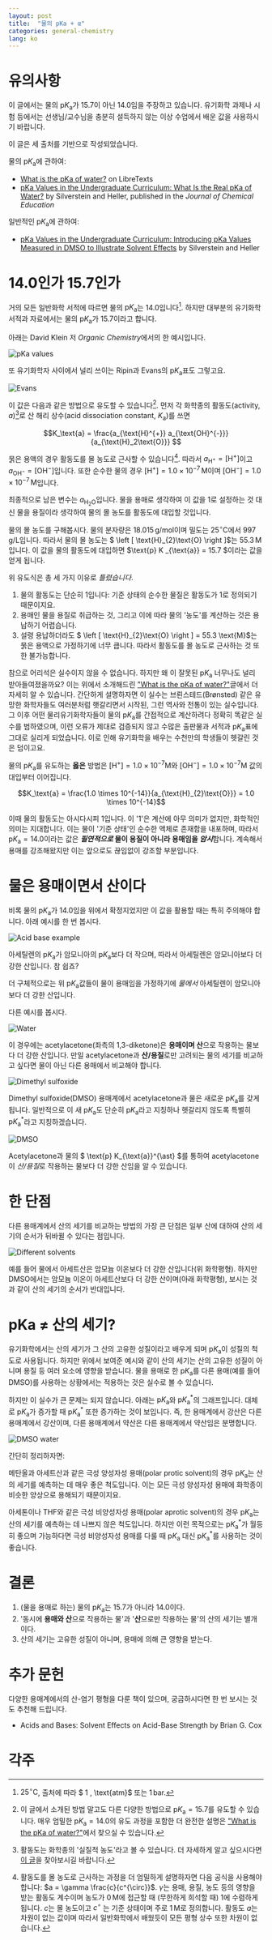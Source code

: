 ```yaml
---
layout: post
title:  "물의 pKa + α"
categories: general-chemistry
lang: ko
---
```


# 유의사항

이 글에서는 물의 $\text{p}K_{\text{a}}$가 $15.7$이 아닌 $14.0$임을 주장하고 있습니다. 유기화학 과제나 시험 등에서는 선생님/교수님을 충분히 설득하지 않는 이상 수업에서 배운 값을 사용하시기 바랍니다.

이 글은 세 출처를 기반으로 작성되었습니다.

물의 $\text{p}K_{\text{a}}$에 관하여:

- [What is the pKa of water?](https://chem.libretexts.org/Bookshelves/Organic_Chemistry/Supplemental_Modules_(Organic_Chemistry)/Fundamentals/What_is_the_pKa_of_water) on LibreTexts 
- [pKa Values in the Undergraduate Curriculum: What Is the Real pKa of Water?](https://doi.org/10.1021/acs.jchemed.6b00623) by Silverstein and Heller, published in the *Journal of Chemical Education*

일반적인 $\text{p}K_{\text{a}}$에 관하여:

- [pKa Values in the Undergraduate Curriculum: Introducing pKa Values Measured in DMSO to Illustrate Solvent Effects](https://doi.org/10.1007/s40828-020-00112-z) by Silverstein and Heller

# 14.0인가 15.7인가

거의 모든 일반화학 서적에 따르면 물의 $\text{p}K_{\text{a}}$는 $14.0$입니다[^1]. 하지만 대부분의 유기화학 서적과 자료에서는 물의 $\text{p}K_{\text{a}}$가 $15.7$이라고 합니다.

아래는 David Klein 저 *Organic Chemistry*에서의 한 예시입니다.

![pKa values](/assets/img/the-pka-of-water/pKa_values.png)

또 유기화학자 사이에서 널리 쓰이는 Ripin과 Evans의 $\text{p}K_{\text{a}}$표도 그렇고요.

![Evans](/assets/img/the-pka-of-water/evans.png)

이 값은 다음과 같은 방법으로 유도할 수 있습니다[^2]. 먼저 각 화학종의 활동도(activity, $a$)[^3]로 산 해리 상수(acid dissociation constant, $K_\text{a}$)를 쓰면

$$K_\text{a} = \frac{a_{\text{H}^{+}} a_{\text{OH}^{-}}}{a_{\text{H}_2\text{O}}} $$

묽은 용액의 경우 활동도를 몰 농도로 근사할 수 있습니다[^4]. 따라서 $a_{\text{H}^{+}} = \left [ \text{H}^{+} \right ]$이고 $a_{\text{OH}^{-}} = \left [ \text{OH}^{-} \right ]$입니다. 또한 순수한 물의 경우 $\left [ \text{H}^{+} \right ] = 1.0 \times 10^{-7} \, \text{M}$이며 $\left [ \text{OH}^{-} \right ] = 1.0 \times 10^{-7} \, \text{M}$입니다. 

최종적으로 남은 변수는 $a_{\text{H}_2\text{O}}$입니다. 물을 용매로 생각하여 이 값을 $1$로 설정하는 것 대신 물을 용질이라 생각하여 물의 몰 농도를 활동도에 대입할 것입니다.

물의 몰 농도를 구해봅시다. 물의 분자량은 $18.015 \, \text{g/mol}$이며 밀도는 $25 ^{\circ} \text{C}$에서 $997 \, \text{g/L}$입니다. 따라서 물의 몰 농도는 $ \left [ \text{H}_{2}\text{O} \right ]$는 $55.3 \, \text{M}$입니다. 이 값을 물의 활동도에 대입하면 $\text{p} K _{\text{a}} = 15.7 $이라는 값을 얻게 됩니다.

위 유도식은 총 세 가지 이유로 *틀렸습니다*.

1. 물의 활동도는 단순히 $1$입니다: 기준 상태의 순수한 물질은 활동도가 $1$로 정의되기 때문이지요.
2. 용매인 물을 용질로 취급하는 것, 그리고 이에 따라 물의 '농도'를 계산하는 것은 용납하기 어렵습니다.
3. 설령 용납하더라도 $ \left [ \text{H}_{2}\text{O} \right ] = 55.3 \text{M}$는 묽은 용액으로 가정하기에 너무 큽니다. 따라서 활동도를 몰 농도로 근사하는 것 또한 불가능합니다.

참으로 어리석은 실수이지 않을 수 없습니다. 하지만 왜 이 잘못된 $\text{p}K_{\text{a}}$ 너무나도 널리 받아들여졌을까요? 이는 위에서 소개해드린 ["What is the pKa of water?"](https://chem.libretexts.org/Bookshelves/Organic_Chemistry/Supplemental_Modules_(Organic_Chemistry)/Fundamentals/What_is_the_pKa_of_water)글에서 더 자세히 알 수 있습니다. 간단하게 설명하자면 이 실수는 브뢴스테드(Brønsted) 같은 유망한 화학자들도 여러분처럼 햇갈리면서 시작된, 그런 역사와 전통이 있는 실수입니다. 그 이후 어떤 물리유기화학자들이 물의 $\text{p}K_{\text{a}}$를 간접적으로 계산하려다 정확히 똑같은 실수를 범하였으며, 이런 오류가 제대로 검증되지 않고 수많은 출판물과 서적과 $\text{p}K_{\text{a}}$표에 그대로 실리게 되었습니다. 이로 인해 유기화학을 배우는 수천만의 학생들이 헷갈린 것은 덤이고요. 

물의 $\text{p}K_{\text{a}}$를 유도하는 **옳은** 방법은 $\left [ \text{H}^{+} \right ] = 1.0 \times 10^{-7} \text{M}$와 $\left [ \text{OH}^{-} \right ] = 1.0 \times 10^{-7} \text{M}$ 값의 대입부터 이어집니다.

$$K_\text{a} = \frac{1.0 \times 10^{-14}}{a_{\text{H}_{2}\text{O}}} = 1.0 \times 10^{-14}$$

이때 물의 활동도는 아시다시피 $1$입니다. 이 '$1$'은 계산에 아무 의미가 없지만, 화학적인 의미는 지대합니다. 이는 물이 '기준 상태'인 순수한 액체로 존재함을 내포하며, 따라서 $\text{p}K_{\text{a}} = 14.0$이라는 값은 ***필연적으로* 물이 용질이 아니라 용매임을 *암시***합니다. 계속해서 용매를 강조해왔지만 이는 앞으로도 끊임없이 강조할 부분입니다.

# 물은 용매이면서 산이다

비록 물의 $\text{p}K_{\text{a}}$가 $14.0$임을 위에서 확정지었지만 이 값을 활용할 때는 특히 주의해야 합니다. 아래 예시를 한 번 봅시다.

![Acid base example](/assets/img/the-pka-of-water/acid_base_example.png)

아세틸렌의 $\text{p}K_{\text{a}}$가 암모니아의 $\text{p}K_{\text{a}}$보다 더 작으며, 따라서 아세틸렌은 암모니아보다 더 강한 산입니다. 참 쉽죠? 

더 구체적으로는 위 $\text{p}K_{\text{a}}$값들이 물이 용매임을 가정하기에 *물에서* 아세틸렌이 암모니아보다 더 강한 산입니다. 

다른 예시를 봅시다.

![Water](/assets/img/the-pka-of-water/water.png)

이 경우에는 acetylacetone(좌측의 1,3-diketone)은 **용매이며 산**으로 작용하는 물보다 더 강한 산입니다. 만일 acetylacetone과 **산/용질**로만 고려되는 물의 세기를 비교하고 싶다면 물이 아닌 다른 용매에서 비교해야 합니다.

![Dimethyl sulfoxide](/assets/img/the-pka-of-water/dimethyl_sulfoxide.png)

Dimethyl sulfoxide(DMSO) 용매계에서 acetylacetone과 물은 새로운 $\text{p}K_{\text{a}}$를 갖게 됩니다. 일반적으로 이 새 $\text{p}K_{\text{a}}$도 단순히 $\text{p}K_{\text{a}}$라고 지칭하나 헷갈리지 않도록 특별히 $\text{p}K_{\text{a}}^{\ast}$라고 지칭하겠습니다.

![DMSO](/assets/img/the-pka-of-water/DMSO.png)

Acetylacetone과 물의 $ \text{p} K_{\text{a}}^{\ast} $를 통하여 acetylacetone이 *산/용질*로 작용하는 물보다 더 강한 산임을 알 수 있습니다.

# 한 단점

다른 용매계에서 산의 세기를 비교하는 방법의 가장 큰 단점은 일부 산에 대하여 산의 세기의 순서가 뒤바뀔 수 있다는 점입니다.

![Different solvents](/assets/img/the-pka-of-water/different_solvents.png)

예를 들어 물에서 아세트산은 암모늄 이온보다 더 강한 산입니다(위 화학평형). 하지만 DMSO에서는 암모늄 이온이 아세트산보다 더 강한 산이며(아래 화학평형), 보시는 것과 같이 산의 세기의 순서가 반대입니다.

# pKa ≠ 산의 세기?

유기화학에서는 산의 세기가 그 산의 고유한 성질이라고 배우게 되며 $\text{p}K_{\text{a}}$이 성질의 척도로 사용됩니다. 하지만 위에서 보여준 예시와 같이 산의 세기는 산의 고유한 성질이 아니며 용질 등 여러 요소에 영향을 받습니다. 물을 용매로 한 $\text{p}K_{\text{a}}$를 다른 용매(예를 들어 DMSO)를 사용하는 상황에서는 적용하는 것은 실수로 볼 수 있습니다.

하지만 이 실수가 큰 문제는 되지 않습니다. 아래는 $\text{p}K_{\text{a}}$와 $\text{p}K_{\text{a}}^{\ast}$의 그래프입니다. 대체로 $\text{p}K_{\text{a}}$가 증가할 때 $\text{p}K_{\text{a}}^{\ast}$ 또한 증가하는 것이 보입니다. 즉, 한 용매계에서 강산은 다른 용매계에서 강산이며, 다른 용매계에서 약산은 다른 용매계에서 약산임은 분명합니다.

![DMSO water](/assets/img/the-pka-of-water/DMSO_water.png)

간단히 정리하자면:

메탄올과 아세트산과 같은 극성 양성자성 용매(polar protic solvent)의 경우 $\text{p}K_{\text{a}}$는 산의 세기를 예측하는 데 매우 좋은 척도입니다. 이는 모든 극성 양성자성 용매에 화학종이 비슷한 양상으로 용해되기 때문이지요.

아세톤이나 THF와 같은 극성 비양성자성 용매(polar aprotic solvent)의 경우 $\text{p}K_{\text{a}}$는 산의 세기를 예측하는 데 나쁘지 않은 척도입니다. 하지만 이런 목적으로는 $\text{p}K_{\text{a}}^{\ast}$가 월등히 좋으며 가능하다면 극성 비양성자성 용매를 다룰 때 $\text{p}K_{\text{a}}$ 대신 $\text{p}K_{\text{a}}^{\ast}$를 사용하는 것이 좋습니다.

# 결론

1. (물을 용매로 하는) 물의 $\text{p}K_{\text{a}}$는 $15.7$가 아니라 $14.0$이다.
2. '동시에 **용매와 산**으로 작용하는 물'과 '**산**으로만 작용하는 물'의 산의 세기는 별개이다.
3. 산의 세기는 고유한 성질이 아니며, 용매에 의해 큰 영향을 받는다.

# 추가 문헌

다양한 용매계에서의 산-염기 평형을 다룬 책이 있으며, 궁금하시다면 한 번 보시는 것도 추천해 드립니다.

- Acids and Bases: Solvent Effects on Acid-Base Strength by Brian G. Cox

# 각주

[^1]: $25 ^{\circ} \text{C}$, 출처에 따라 $ 1 \, \text{atm}$ 또는 $1 \, \text{bar}$.

[^2]: 이 글에서 소개된 방법 말고도 다른 다양한 방법으로 $\text{p}K_{\text{a}} = 15.7$를 유도할 수 있습니다. 매우 엄밀한 $\text{p}K_{\text{a}} = 14.0$의 유도 과정을 포함한 더 완전한 설명은 ["What is the pKa of water?"](https://chem.libretexts.org/Bookshelves/Organic_Chemistry/Supplemental_Modules_(Organic_Chemistry)/Fundamentals/What_is_the_pKa_of_water)에서 찾으실 수 있습니다.

[^3]: 활동도는 화학종의 '실질적 농도'라고 볼 수 있습니다. 더 자세하게 알고 싶으시다면 [이 글](https://chem.libretexts.org/Bookshelves/Physical_and_Theoretical_Chemistry_Textbook_Maps/Supplemental_Modules_(Physical_and_Theoretical_Chemistry)/Physical_Properties_of_Matter/Solutions_and_Mixtures/Nonideal_Solutions/Activity)을 찾아보시길 바랍니다.

[^4]: 활동도를 몰 농도로 근사하는 과정을 더 엄밀하게 설명하자면 다음 공식을 사용해야 합니다: $a = \gamma \frac{c}{c^{\circ}}$. $\gamma$는 용매, 용질, 농도 등의 영향을 받는 활동도 계수이며 농도가 $0 \, \text{M}$에 접근할 때 (무한하게 희석할 때) $1$에 수렴하게 됩니다. $c$는 몰 농도이고 $c^{\circ}$ 는 기준 상태이며 주로 $1 \, \text{M}$로 정의합니다. 활동도 $a$는 차원이 없는 값이며 따라서 일반화학에서 배웠듯이 모든 평형 상수 또한 차원이 없습니다.